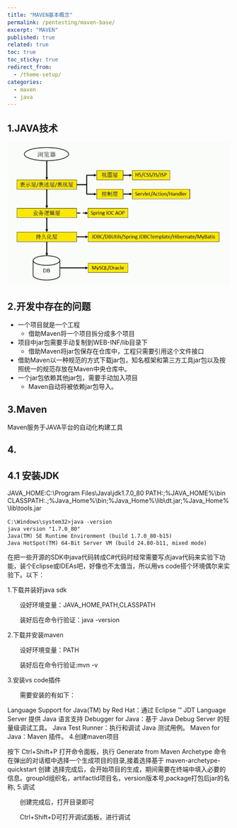 ```yaml
---
title: "MAVEN基本概念"
permalink: /pentesting/maven-base/
excerpt: "MAVEN"
published: true
related: true
toc: true
toc_sticky: true
redirect_from:
  - /theme-setup/
categories: 
  - maven
  - java
---  
```


## 1.JAVA技术

![JAVA](/assets/images/2020-06-19-java-jiagou.jpg)

## 2.开发中存在的问题

- 一个项目就是一个工程
  - 借助Maven将一个项目拆分成多个项目
- 项目中jar包需要手动复制到WEB-INF/lib目录下
  - 借助Maven将jar包保存在仓库中，工程只需要引用这个文件接口
- 借助Maven以一种规范的方式下载jar包，知名框架和第三方工具jar包以及按照统一的规范存放在Maven中央仓库中。
- 一个jar包依赖其他jar包，需要手动加入项目
  - Maven自动将被依赖jar包导入。

## 3.Maven

Maven服务于JAVA平台的自动化构建工具

## 4.

## 4.1 安装JDK

JAVA_HOME:C:\Program Files\Java\jdk1.7.0_80
PATH:;%JAVA_HOME%\bin
CLASSPATH:.;%Java_Home%\bin;%Java_Home%\lib\dt.jar;%Java_Home%\lib\tools.jar

```
C:\Windows\system32>java -version
java version "1.7.0_80"
Java(TM) SE Runtime Environment (build 1.7.0_80-b15)
Java HotSpot(TM) 64-Bit Server VM (build 24.80-b11, mixed mode)
```



在把一些开源的SDK中java代码转成C#代码时经常需要写点java代码来实验下功能，装个Eclipse或IDEAs吧，好像也不太值当，所以用vs code搭个环境偶尔来实验下。以下：

1.下载并装好java sdk

　　设好环境变量：JAVA_HOME,PATH,CLASSPATH

　　装好后在命令行验证：java -version

2.下载并安装maven

　　设好环境变量：PATH

　　装好后在命令行验证:mvn -v

3.安装vs code插件

　　需要安装的有如下：

Language Support for Java(TM) by Red Hat：通过 Eclipse ™ JDT Language Server 提供 Java 语言支持
Debugger for Java：基于 Java Debug Server 的轻量级调试工具。
Java Test Runner：执行和调试 Java 测试用例。
Maven for Java：Maven 插件。
4.创建maven项目

按下 Ctrl+Shift+P 打开命令面板，执行 Generate from Maven Archetype 命令　　
在弹出的对话框中选择一个生成项目的目录,接着选择基于 maven-archetype-quickstart 创建
选择完成后，会开始项目的生成，期间需要在终端中填入必要的信息。groupId组织名，artifactId项目名，version版本号,package打包后jar的名称,
5.调试

　　创建完成后，打开目录即可

　　Ctrl+Shift+D可打开调试面板，进行调试